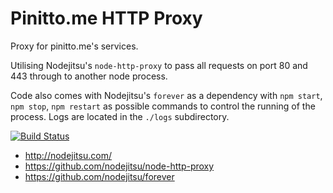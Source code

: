 Pinitto.me HTTP Proxy
======================

Proxy for pinitto.me's services.

Utilising Nodejitsu's ```node-http-proxy``` to pass all requests on port 80 and 443 through to another node process. 

Code also comes with Nodejitsu's ```forever``` as a dependency with ```npm start```, ```npm stop```, ```npm restart``` as possible commands to control the running of the process. Logs are located in the ```./logs``` subdirectory.

[![Build Status](https://travis-ci.org/pinittome/proxy.png?branch=master)](https://travis-ci.org/pinittome/proxy)

* http://nodejitsu.com/
* https://github.com/nodejitsu/node-http-proxy
* https://github.com/nodejitsu/forever
